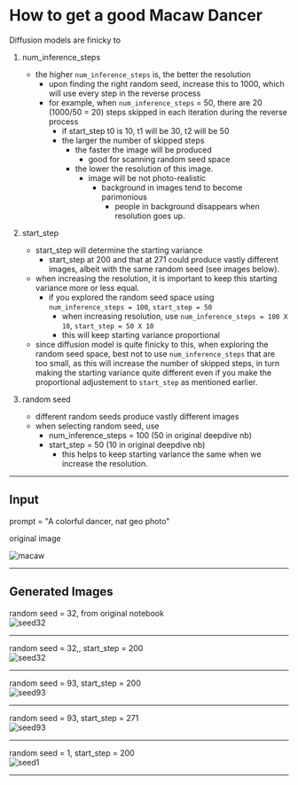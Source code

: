 # How to get a good Macaw Dancer

Diffusion models are finicky to



1. num_inference_steps
    - the higher `num_inference_steps` is, the better the resolution
      - upon finding the right random seed, increase this to 1000, which will use every step in the reverse process
      - for example, when `num_inference_steps` = 50, there are 20 (1000/50 = 20) steps skipped in each iteration during the reverse process
        - if start_step t0 is 10, t1 will be 30, t2 will be 50
        - the larger the number of skipped steps
          - the faster the image will be produced
            - good for scanning random seed space
          - the lower the resolution of this image.
            - image will be not photo-realistic
              - background in images tend to become parimonious
                - people in background disappears when resolution goes up. 

2. start_step 
    - start_step will determine the starting variance 
      - start_step at 200 and that at 271 could produce vastly different images, albeit with the same random seed (see images below).
    - when increasing the resolution, it is important to keep this starting variance more or less equal.
      - if you explored the random seed space using `num_inference_steps = 100`, `start_step = 50`
         - when increasing resolution, use `num_inference_steps = 100 X 10`, `start_step = 50 X 10`
         - this will keep starting variance proportional
    - since diffusion model is quite finicky to this, when exploring the random seed space, best not to use `num_inference_steps` that are too small, as this will increase the number of skipped steps, in turn making the starting variance quite different even if you make the proportional adjustement to `start_step` as mentioned earlier.

3. random seed
    - different random seeds produce vastly different images
    - when selecting random seed, use 
      - num_inference_steps = 100 (50 in original deepdive nb)
      - start_step = 50 (10 in original deepdive nb)
        - this helps to keep starting variance the same when we increase the resolution.

  
---
## Input

prompt = "A colorful dancer, nat geo photo"

original image  

![macaw](macaw.jpg)            

----
## Generated Images  

random seed = 32, from original notebook  
![seed32](seed32_original.jpg)  
  

---  

random seed = 32,, start_step = 200    
![seed32](seed32.jpg)  
  

----
random seed = 93, start_step = 200  
![seed93](seed93.jpg)  
  

----
random seed = 93, start_step = 271   
![seed93](seed_93_start_step271.jpg)  
  

----
random seed = 1, start_step = 200   
![seed1](seed1.jpg)  
  

---


